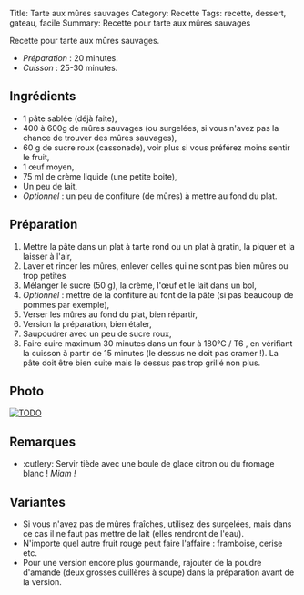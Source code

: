 Title: Tarte aux mûres sauvages
Category: Recette
Tags: recette, dessert, gateau, facile
Summary: Recette pour tarte aux mûres sauvages

Recette pour tarte aux mûres sauvages.

- *Préparation* : 20 minutes.
- *Cuisson* : 25-30 minutes.

## Ingrédients
- 1 pâte sablée (déjà faite),
- 400 à 600g de mûres sauvages (ou surgelées, si vous n'avez pas la chance de trouver des mûres sauvages),
- 60 g de sucre roux (cassonade), voir plus si vous préférez moins sentir le fruit,
- 1 œuf moyen,
- 75 ml de crème liquide (une petite boite),
- Un peu de lait,
- *Optionnel* : un peu de confiture (de mûres) à mettre au fond du plat.

## Préparation
1. Mettre la pâte dans un plat à tarte rond ou un plat à gratin, la piquer et la laisser à l'air,
2. Laver et rincer les mûres, enlever celles qui ne sont pas bien mûres ou trop petites
3. Mélanger le sucre (50 g), la crème, l'œuf et le lait dans un bol,
4. *Optionnel* : mettre de la confiture au font de la pâte (si pas beaucoup de pommes par exemple),
5. Verser les mûres au fond du plat, bien répartir,
6. Version la préparation, bien étaler,
7. Saupoudrer avec un peu de sucre roux,
7. Faire cuire maximum 30 minutes dans un four à 180°C / T6 <i class="fa fa-thermometer-full" aria-hidden="true"></i>, en vérifiant la cuisson à partir de 15 minutes (le dessus ne doit pas cramer !). La pâte doit être bien cuite mais le dessus pas trop grillé non plus.

## Photo
[![TODO]({filename}images/blank.png)](#)

## Remarques
- :cutlery: Servir tiède avec une boule de glace citron ou du fromage blanc ! *Miam !*

## Variantes
- Si vous n'avez pas de mûres fraîches, utilisez des surgelées, mais dans ce cas il ne faut pas mettre de lait (elles rendront de l'eau).
- N'importe quel autre fruit rouge peut faire l'affaire : framboise, cerise etc.
- Pour une version encore plus gourmande, rajouter de la poudre d'amande (deux grosses cuillères à soupe) dans la préparation avant de la version.
